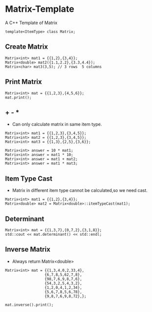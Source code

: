 # Matrix-Template
A C++ Template of Matrix  
```
template<ItemType> class Matrix;
```
## Create Matrix
```
Matrix<int> mat1 = {{1,2},{3,4}};  
Matrix<double> mat2({1.1,2.2},{3.3,4.4});  
Matrix<char> mat3(3,5); // 3 rows  5 columns  
``` 
## Print Matrix
```
Matrix<int> mat = {{1,2,3},{4,5,6}};
mat.print();
```
## + - *
*  Can only calculate matrix in same item type.
``` 
Matrix<int> mat1 = {{1,2,3},{3,4,5}};  
Matrix<int> mat2 = {{1,2,3},{3,4,5}};  
Matrix<int> mat3 = {{1,3},{2,5},{3,6}};  
  
Matrix<int> answer = 10 * mat1;  
Matrix<int> answer = mat1 * 10;  
Matrix<int> answer = mat1 + mat2;  
Matrix<int> answer = mat1 * mat3;  
```  
## Item Type Cast
* Matrix in different item type cannot be calculated,so we need cast.
``` 
Matrix<int> mat1 = {{1,2},{3,4}};  
Matrix<double> mat2 = Matrix<double>::itemTypeCast(mat1);  
``` 
## Determinant
```
Matrix<int> mat = {{1,3,7},{0,7,2},{3,1,8}};
std::cout << mat.determinant() << std::endl;
```
## Inverse Matrix
* Always return Matrix\<double\>
```
Matrix<int> mat = {{1,3,4,0,2,33,4},
                  {6,7,8,5,62,7,8},
                  {98,7,6,9,8,7,6},
                  {54,3,2,5,4,3,2},
                  {1,2,0,4,1,2,34},
                  {5,6,7,8,5,6,78},
                  {9,8,7,6,9,8,72},};

mat.inverse().print();
```
